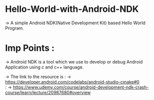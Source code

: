 # Hello-World-with-Android-NDK
-> A simple Android NDK(Native Development Kit) based Hello World Program.
# Imp Points :
-> Android NDK is a tool which we use to develop or debug Android Application using c and c++ language.

-> The link to the resource is : -> https://developer.android.com/codelabs/android-studio-cmake#0  
                               : -> https://www.udemy.com/course/android-development-ndk-crash-course/learn/lecture/20987680#overview 
